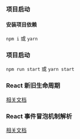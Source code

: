 ### 项目启动

#### 安装项目依赖
`npm i`
或
`yarn`

### 项目启动
`npm run start`
或
`yarn start`

### React 新旧生命周期
[相关文档](https://github.com/niezicheng/react-period-demo/tree/develop/src/components/period)

### React 事件冒泡机制解析
[相关文档](https://github.com/niezicheng/react-period-demo/tree/develop/src/components/eventBubble)
